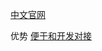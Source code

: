 [中文官网](https://www.protopie.cn/)


优势
[便于和开发对接](https://www.bilibili.com/video/BV1qA41117UY/?spm_id_from=333.999.0.0&vd_source=81223299ca5d449a34daaab3e1102d1d)